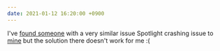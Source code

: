 ```yaml
---
date: 2021-01-12 16:20:00 +0900
---
```


I've [found someone](https://apple.stackexchange.com/questions/208619/spotlight-crashes-after-two-letters-have-been-entered) with a very similar issue Spotlight crashing issue to [mine](https://updates.inqk.net/post/1610002980.html) but the solution there doesn't work for me :(
